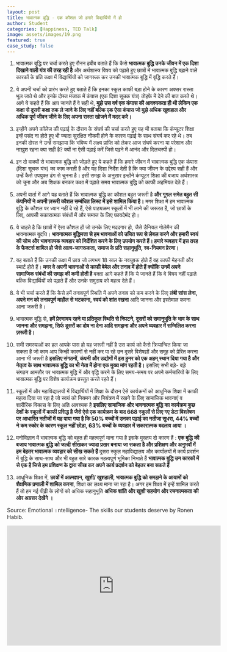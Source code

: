 ```yaml
---
layout: post
title: भावात्मक बुद्धि - एक कौशल जो हमारे विद्यार्थियों में हो
author: Student
categories: [Happiness, TED Talk]
image: assets/images/19.png
featured: true
case_study: false
---
```


1. भावात्मक बुद्धि पर चर्चा करते हुए रौनन हबीब बताते हैं कि कैसे **भावात्मक बुद्धि उनके जीवन में एक दिशा दिखाने वाली यंत्र की तरह रही है** और अर्थशास्त्र विषय को पढ़ाते हुए छात्रों में भावात्मक बुद्धि बढ़ाने वाले कारकों के प्रति कक्षा में विद्यार्थियों को जागरूक कर उनकी भावात्मक बुद्धि में वृद्धि करते हैं।

2. ये अपनी चर्चा को प्रारंभ करते हुए बताते हैं कि इनका स्कूल काफी बड़ा होने के कारण अक्सर रास्ता भूल जाते थे और इनके दोस्त मजाक में कंपास (एक दिशा सूचक यंत्र) तोहफे में देने की बात करते थे। आगे ये कहते हैं कि आप जानते हैं वे सही थे, **मुझे उस वर्ष एक कंपास की आवश्यकता ही थी लेकिन एक कक्षा से दूसरी कक्षा तक ले जाने के लिए नहीं बल्कि एक ऐसा कंपास जो मुझे अधिक खुशहाल और अधिक पूर्ण जीवन जीने के लिए अपना रास्ता खोजने में मदद करे।**

3. इन्होंने अपने कॉलेज की पढ़ाई के दौरान के संघर्ष की चर्चा करते हुए यह भी बताया कि कंप्यूटर शिक्षा इन्हें पसंद ना होते हुए भी ज्यादा सुरक्षित नौकरी होने के कारण पढ़ाई के साथ संघर्ष कर रहे थे। तब इनकी दोस्त ने उन्हें समझाया कि भविष्य में लक्ष्य प्राप्ति को लेकर आज संघर्ष करना या परेशान और नाख़ुश रहना क्या सही है? क्यों ना ऐसी पढ़ाई करें जिसे पढ़ने में आनंद और दिलचस्पी हो।

4. इन दो वाक्यों से भावात्मक बुद्धि को जोड़ते हुए ये कहते हैं कि हमारे जीवन में भावात्मक बुद्धि एक कंपास (दिशा सूचक यंत्र) का काम करती है और यह दिशा निर्देश देती है कि क्या जीवन के उद्देश्य  सही हैं और उन्हें कैसे उपयुक्त ढंग से चुनना है। इसी समझ के अनुसार इन्होंने कंप्यूटर शिक्षा की बजाय अर्थशास्त्र को चुना और अब शिक्षक बनकर कक्षा में पढ़ाते समय भावात्मक बुद्धि को काफी अहमियत देते हैं।

5. अपनी वार्ता में आगे यह बताते हैं कि भावात्मक बुद्धि का कौशल बहुत जरूरी है **और गूगल समेत बहुत सी कंपनियों ने अपनी ज़रूरी कौशल सम्बंधित लिस्ट में इसे शामिल किया है।** मगर शिक्षा में हम भावात्मक बुद्धि के कौशल पर ध्यान नहीं दे रहे हैं, ऐसे पाठ्यक्रम स्कूलों में भी लाने की जरूरत है, जो छात्रों के लिए, आपसी सकारात्मक संबंधों में और समाज के लिए फायदेमंद हो।

6. ये चाहते है कि छात्रों में ऐसा कौशल हों जो उनके लिए मददगार हो, जैसे डैनियल गोलेमैन की भावनात्मक बुदधि। **भावनात्मक बुद्धिमत्ता से हम भावनाओं को उचित रूप से लेबल करने और हमारी स्वयं की सोच और भावनात्मक व्यवहार को निर्देशित करने के लिए उपयोग करते हैं। हमारे व्यवहार में इस तरह के फैक्टर्स शामिल हो जैसे आत्म-जागरूकता, समाज के प्रति सहानुभूति, स्व-नियमन प्रेरणा।**

7. यह बताते हैं कि उनकी कक्षा में छात्र जो लगभग 18 साल के नवयुवक होते हैं वह काफी मेहनती और स्मार्ट होते हैं। **मगर वे अपनी भावनाओं से काफी बेमेल और तनाव में होते हैं क्योंकि उनमें अपने सामाजिक संबंधों की समझ की कमी होती है** वक्ता आगे कहते हैं कि ये जानते हैं कि वे विषय नहीं पढ़ाते बल्कि विद्यार्थियों को पढ़ाते हैं और उनके समुदाय को महत्व देते हैं। 

8. ये भी चर्चा करते हैं कि कैसे हमें तनावपूर्ण स्थिति में अपने तनाव को कम करने के लिए **लंबी सांस लेना, अपने मन को तनावपूर्ण माहौल से भटकाना, स्वयं को शांत रखना** आदि जानना और इस्तेमाल करना आना जरूरी है।

9. भावात्मक बुद्धि से, **हमें प्रेरणामय रहने या प्रतिकूल स्थिति से निपटने, दूसरों को समानुभूति के भाव के साथ जानना और समझना, सिर्फ दूसरों का दोष ना देना आदि समझना और अपने व्यवहार में सम्मिलित करना ज़रूरी है।**

10. सभी समस्याओं का हल आपके पास हो यह जरूरी नहीं है उस कार्य को कैसे क्रियान्वित किया जा सकता है जो काम आप किन्ही कारणों से नहीं कर पा रहे उन दूसरे विशेषज्ञों और समूह को प्रेरित करना आना भी जरूरी है **इसलिए संगठनों, कंपनी और उद्योगों में इस हुनर को एक अहम् स्थान दिया गया है और नेतृत्व के साथ भावात्मक बुद्धि का भी नेता में होना एक मुख्य मांग रहती है।** इसलिए सभी बड़े- बड़े संगठन आमतौर पर भावात्मक बुद्धि में और वृद्धि करने के लिए समय-समय पर अपने कर्मचारियों के लिए भावात्मक बुद्धि पर विशेष कार्यक्रम प्रस्तुत करते रहते हैं।

11. स्कूलों में और महाविद्यालयों में विद्यार्थियों में शिक्षा के दौरान ऐसे कार्यक्रमों को आधुनिक शिक्षा में काफी महत्व दिया जा रहा है जो स्वयं को नियमन और नियंत्रण में रखने के लिए सामाजिक भावनाएं व शारीरिक विकास के लिए अति आवश्यक है **इसलिए सामाजिक और भावनात्मक बुद्धि का कार्यक्रम कुछ देशों के स्कूलों में काफी प्रसिद्ध है जैसे ऐसे एक कार्यक्रम के बाद 668 स्कूलों से लिए गए डेटा विश्लेषण पर आधारित नतीजों में यह पाया गया है कि 50% बच्चों में उनका पढ़ाई का नतीजा सुधरा, 44% बच्चों ने कम स्कोर के कारण स्कूल नहीं छोड़ा, 63% बच्चों के व्यवहार में सकारात्मक बदलाव आया ।**

12. मनोविज्ञान में भावात्मक बुद्धि को बहुत ही महत्वपूर्ण माना गया है इसके मुख्तय दो कारण हैं : **एक बुद्धि की बजाय भावात्मक बुद्धि को जल्दी सीखकर ज्यादा प्रखर बनाया जा सकता है और प्रशिक्षण और अनुभवों में हम बेहतर भावात्मक व्यवहार को सीख सकते हैं** दूसरा स्कूल महाविद्यालय और कार्यालयों में कार्य प्रदर्शन में बुद्धि के साथ-साथ और भी बहुत सारे कारक महत्वपूर्ण भूमिका निभाते हैं **भावात्मक बुद्धि उन कारकों में से एक है जिसे हम प्रशिक्षण के द्वारा सीख कर अपने कार्य प्रदर्शन को बेहतर बना सकते हैं**

13. आधुनिक शिक्षा में, **छात्रों में आत्मज्ञान, खुशी/ खुशहाली, भावात्मक बुद्धि को समझने के आयामों को शैक्षणिक प्रणाली में शामिल करना**, शिक्षा का लक्ष्य माना जा रहा है। अगर हम शिक्षा में इन्हें शामिल करते हैं तो हम नई पीढ़ी के लोगों को अधिक सहानुभूति **अधिक शांति और खुशी सहयोग और रचनात्मकता की ओर अग्रसर देखेंगे ।**

Source: Emotional ।ntelligence- The skills our students deserve by Ronen Habib.

<p><iframe width="560" height="315" src="https://www.youtube.com/embed/MCm9AnoeItU" frameborder="0" allow="accelerometer; autoplay; encrypted-media; gyroscope; picture-in-picture" allowfullscreen></iframe><p/>